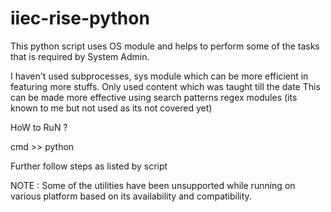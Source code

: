# iiec-rise-python

This python script uses OS module and helps to perform some of the tasks that is required by System Admin.

I haven't used subprocesses, sys module which can be more efficient in featuring more stuffs.
Only used content which was taught till the date
This can be made more effective using search patterns regex modules (its known to me but not used as its not covered yet)

HoW to RuN ?

cmd >> python <filename>

Further follow steps as listed by script

NOTE : Some of the utilities have been unsupported while running on various platform based on its availability and compatibility.
